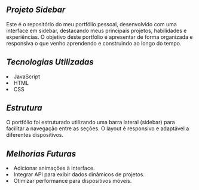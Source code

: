 ## _Projeto Sidebar_

<p>Este é o repositório do meu portfólio pessoal, desenvolvido com uma interface em sidebar, destacando meus principais projetos, habilidades e experiências.
  O objetivo deste portfólio é apresentar de forma organizada e responsiva o que venho aprendendo e construindo ao longo do tempo.</p>

## _Tecnologias Utilizadas_
<li>JavaScript</li>
<li>HTML</li>
<li>CSS</li>

## _Estrutura_

<p>O portfólio foi estruturado utilizando uma barra lateral (sidebar) para facilitar a navegação entre as seções.
  O layout é responsivo e adaptável a diferentes dispositivos.</p>

## _Melhorias Futuras_
<li>Adicionar animações à interface.</li>
<li>Integrar API para exibir dados dinâmicos de projetos.</li>
<li>Otimizar performance para dispositivos móveis.</li>

